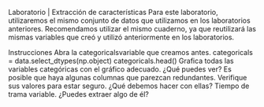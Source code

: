 Laboratorio | Extracción de características
Para este laboratorio, utilizaremos el mismo conjunto de datos que utilizamos en los laboratorios anteriores. Recomendamos utilizar el mismo cuaderno, ya que reutilizará las mismas variables que creó y utilizó anteriormente en los laboratorios.

Instrucciones
Abra la categoricalsvariable que creamos antes.
categoricals = data.select_dtypes(np.object)
categoricals.head()
Grafica todas las variables categóricas con el gráfico adecuado. ¿Qué puedes ver?
Es posible que haya algunas columnas que parezcan redundantes. Verifique sus valores para estar seguro. ¿Qué debemos hacer con ellas?
Tiempo de trama variable. ¿Puedes extraer algo de él?
